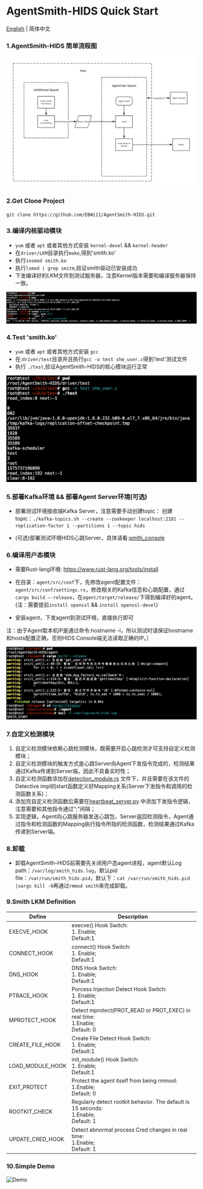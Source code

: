 # AgentSmith-HIDS Quick Start

[English](AgentSmith-HIDS-Quick-Start.md) | 简体中文


### 1.AgentSmith-HIDS 简单流程图

![simple_flow_chart](simple_flow_chart.png)



### 2.Get Clone Project

`git clone https://github.com/EBWi11/AgentSmith-HIDS.git`



### 3.编译内核驱动模块

* `yum` 或者 `apt` 或者其他方式安装 `kernel-devel` && `kernel-header`
* 在`driver/LKM`目录执行`make`,得到'smith.ko'
* 执行`insmod smith.ko`
* 执行`lsmod | grep smitm`,验证smith驱动已安装成功
* 下发编译好的LKM文件到测试服务器，注意Kernel版本需要和编译服务器保持一致。

![quick-start-01](quick-start-01.png)



### 4.Test 'smith.ko'

* `yum` 或者 `apt` 或者其他方式安装 `gcc`
* 在:`driver/test`目录并且执行`gcc -o test shm_user.c`得到'test'测试文件
* 执行 `./test`,验证AgentSmith-HIDS的核心模块运行正常

![quick-start-02](quick-start-02.png)



### 5.部署Kafka环境 && 部署Agent Server环境(可选)

* 部署测试环境接收端Kafka Server，注意需要手动创建topic：
  创建topic：`./kafka-topics.sh --create --zookeeper localhost:2181 --replication-factor 1 --partitions 1 --topic hids`

* (可选)部署测试环境HIDS心跳Server，具体请看:[smith_console](https://github.com/EBWi11/AgentSmith-HIDS/tree/master/smith_console)



### 6.编译用户态模块

* 需要Rust-lang环境: https://www.rust-lang.org/tools/install

* 在目录：`agent/src/conf`下，先修改agent配置文件：`agent/src/conf/settings.rs`，修改相关的Kafka信息和心跳配置，通过`cargo build —-release`，在`agent/target/release/`下得到编译好的agent。(注：需要提前`install openssl` && `install openssl-devel`)

* 安装agent，下发agent到测试环境，直接执行即可

注：由于Agent取本机IP是通过命令:hostname -i，所以测试时请保证hostname和hosts配置正确，否则HIDS Console端无法读取正确的IP。）


![quick-start-03](quick-start-03.png)



### 7.自定义检测模块

1. 自定义检测模块依赖心跳检测模块，既需要开启心跳检测才可支持自定义检测模块；
2. 自定义检测模块的触发方式是心跳Server向Agent下发指令完成的，检测结果通过Kafka传递到Server端，因此不具备实时性；
3. 自定义检测函数添加在[detection_module.rs](https://github.com/EBWi11/AgentSmith-HIDS/blob/master/agent/src/lib/detection_module.rs) 文件下，并且需要在该文件的Detective impl的start函数定义好Mapping关系(Server下发指令和调用的检测函数关系)；
4. 添加完自定义检测函数后需要在[heartbeat_server.py](https://github.com/EBWi11/AgentSmith-HIDS/blob/master/smith_console/heartbeat_server.py) 中添加下发指令逻辑，注意需要和其他指令通过“;”间隔；
5. 实现逻辑，Agent向心跳服务器发送心跳包，Server返回检测指令，Agent通过指令和检测函数的Mapping执行指令所指的检测函数，检测结果通过Kafka传递到Server端。



### 8.卸载
* 卸载AgentSmith-HIDS前需要先关闭用户态agent进程，agent默认Log path：`/var/log/smith_hids.log`，默认pid file：`/var/run/smith_hids.pid`，默认下：`cat /var/run/smith_hids.pid |xargs kill -9`再通过`rmmod smith`来完成卸载。



### 9.Smith LKM Definition

| Define           | Description                                                  |
| ---------------- | ------------------------------------------------------------ |
| EXECVE_HOOK      | execve() Hook Switch:<br />1. Enable;<br />Default:1         |
| CONNECT_HOOK     | connect() Hook Switch:<br />1. Enable;<br />Default:1        |
| DNS_HOOK         | DNS Hook Switch:<br />1. Enable;<br />Default:1              |
| PTRACE_HOOK      | Porcess Injection Detect Hook Switch:<br />1. Enable;<br />Default:1 |
| MPROTECT_HOOK | Detect mprotect(PROT_READ or PROT_EXEC) in real time:<br />1.Enable;<br />Default: 0 |
| CREATE_FILE_HOOK | Create File Detect Hook Switch:<br />1. Enable;<br />Default:1 |
| LOAD_MODULE_HOOK | init_module() Hook Switch:<br />1. Enable;<br />Default:1    |
| EXIT_PROTECT     | Protect the agent itself from being rmmod:<br />1.Enable;<br />Default: 0 |
| ROOTKIT_CHECK    | Regularly detect rootkit behavior. The default is 15 seconds:<br />1.Enable;<br />Default: 1 |
| UPDATE_CRED_HOOK | Detect abnormal process Cred changes in real time:<br />1.Enable;<br />Default: 1 |



### 10.Simple Demo

![Demo](demo.gif)

